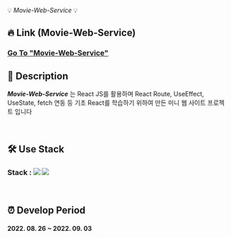 💡 _Movie-Web-Service_ 💡

## 🔥 Link (Movie-Web-Service)
### [Go To "Movie-Web-Service"](https://huunguk.github.io/Movie-Web-Service/)

## 🔎 Description

**_Movie-Web-Service_** 는 React JS를 활용하며 React Route, UseEffect, UseState, fetch 연동 등 기초 React를 학습하기 위하여 만든 미니 웹 사이트 프로젝트 입니다

<br>

## 🛠 Use Stack
### Stack : <img src="https://img.shields.io/badge/Javascript-F7DF1E?style=for-the-badg=flat-square&logo=Javascript&logoColor=white"/> <img src="https://img.shields.io/badge/React-61DAFB?style=for-the-badg=flat-square&logo=React&logoColor=white"/>

<br>

## ⏰ Develop Period
#### 2022. 08. 26 ~ 2022. 09. 03  



